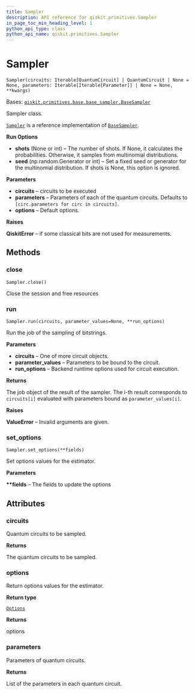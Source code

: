 ```yaml
---
title: Sampler
description: API reference for qiskit.primitives.Sampler
in_page_toc_min_heading_level: 1
python_api_type: class
python_api_name: qiskit.primitives.Sampler
---
```


# Sampler

<span id="qiskit.primitives.Sampler" />

`Sampler(circuits: Iterable[QuantumCircuit] | QuantumCircuit | None = None, parameters: Iterable[Iterable[Parameter]] | None = None, **kwargs)`

Bases: [`qiskit.primitives.base.base_sampler.BaseSampler`](qiskit.primitives.BaseSampler "qiskit.primitives.base.base_sampler.BaseSampler")

Sampler class.

[`Sampler`](#qiskit.primitives.Sampler "qiskit.primitives.Sampler") is a reference implementation of [`BaseSampler`](qiskit.primitives.BaseSampler "qiskit.primitives.BaseSampler").

**Run Options**

*   **shots** (None or int) – The number of shots. If None, it calculates the probabilities. Otherwise, it samples from multinomial distributions.
*   **seed** (np.random.Generator or int) – Set a fixed seed or generator for the multinomial distribution. If shots is None, this option is ignored.

**Parameters**

*   **circuits** – circuits to be executed
*   **parameters** – Parameters of each of the quantum circuits. Defaults to `[circ.parameters for circ in circuits]`.
*   **options** – Default options.

**Raises**

**QiskitError** – if some classical bits are not used for measurements.

## Methods

### close

<span id="qiskit.primitives.Sampler.close" />

`Sampler.close()`

Close the session and free resources

### run

<span id="qiskit.primitives.Sampler.run" />

`Sampler.run(circuits, parameter_values=None, **run_options)`

Run the job of the sampling of bitstrings.

**Parameters**

*   **circuits** – One of more circuit objects.
*   **parameter\_values** – Parameters to be bound to the circuit.
*   **run\_options** – Backend runtime options used for circuit execution.

**Returns**

The job object of the result of the sampler. The i-th result corresponds to `circuits[i]` evaluated with parameters bound as `parameter_values[i]`.

**Raises**

**ValueError** – Invalid arguments are given.

### set\_options

<span id="qiskit.primitives.Sampler.set_options" />

`Sampler.set_options(**fields)`

Set options values for the estimator.

**Parameters**

**\*\*fields** – The fields to update the options

## Attributes

<span id="qiskit.primitives.Sampler.circuits" />

### circuits

Quantum circuits to be sampled.

**Returns**

The quantum circuits to be sampled.

<span id="qiskit.primitives.Sampler.options" />

### options

Return options values for the estimator.

**Return type**

[`Options`](qiskit.providers.Options "qiskit.providers.options.Options")

**Returns**

options

<span id="qiskit.primitives.Sampler.parameters" />

### parameters

Parameters of quantum circuits.

**Returns**

List of the parameters in each quantum circuit.

